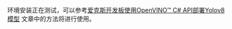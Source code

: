 环境安装正在测试，可以参考[爱克斯开发板使用OpenVINO™ C# API部署Yolov8模型](../../tutorial_examples/AlxBoard_deploy_yolov8/README_cn.md) 文章中的方法将进行使用。

